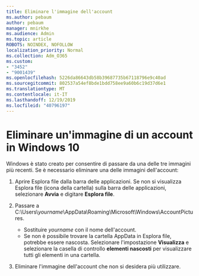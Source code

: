 ```yaml
---
title: Eliminare l'immagine dell'account
ms.author: pebaum
author: pebaum
manager: mnirkhe
ms.audience: Admin
ms.topic: article
ROBOTS: NOINDEX, NOFOLLOW
localization_priority: Normal
ms.collection: Adm_O365
ms.custom:
- "3452"
- "9001439"
ms.openlocfilehash: 5226da86643db58b39687735b67118796e9c40ad
ms.sourcegitcommit: 802537a54ef8bde1bdd758ee9a60b6c19d37d6e1
ms.translationtype: MT
ms.contentlocale: it-IT
ms.lasthandoff: 12/19/2019
ms.locfileid: "40796197"
---
```

# <a name="delete-an-account-picture-in-windows-10"></a>Eliminare un'immagine di un account in Windows 10

Windows è stato creato per consentire di passare da una delle tre immagini più recenti. Se è necessario eliminare una delle immagini dell'account:

1. Aprire Esplora file dalla barra delle applicazioni. Se non si visualizza Esplora file (icona della cartella) sulla barra delle applicazioni, selezionare **Avvia** e digitare **Esplora file**.

2. Passare a C:\Users\\*yourname*\AppData\Roaming\Microsoft\Windows\AccountPictures. 
    - Sostituire *yourname* con il nome dell'account.
    - Se non è possibile trovare la cartella AppData in Esplora file, potrebbe essere nascosta. Selezionare l'impostazione **Visualizza** e selezionare la casella di controllo **elementi nascosti** per visualizzare tutti gli elementi in una cartella.

3. Eliminare l'immagine dell'account che non si desidera più utilizzare.
 
 